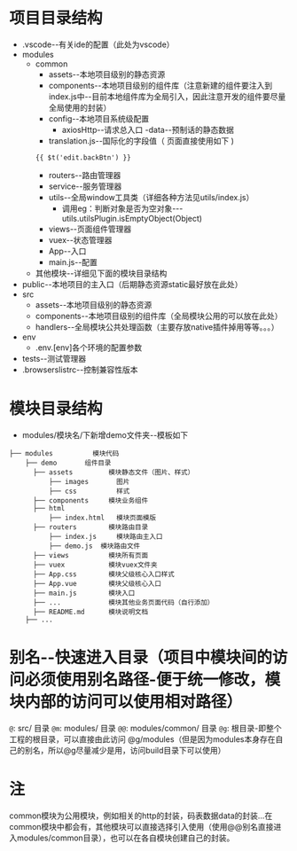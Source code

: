 # 项目目录结构
+ .vscode--有关ide的配置（此处为vscode）
+ modules
  - common
    - assets--本地项目级别的静态资源
    - components--本地项目级别的组件库（注意新建的组件要注入到index.js中--目前本地组件库为全局引入，因此注意开发的组件要尽量全局使用的封装）
    - config--本地项目系统级配置
        * axiosHttp--请求总入口
    -data--预制话的静态数据
    - translation.js--国际化的字段值（ 页面直接使用如下 )
    ```
    {{ $t('edit.backBtn') }}
    ```
    - routers--路由管理器
    - service--服务管理器
    - utils--全局window工具类（详细各种方法见utils/index.js）
      * 调用eg：判断对象是否为空对象---utils.utilsPlugin.isEmptyObject(Object)
    - views--页面组件管理器
    - vuex--状态管理器
    - App--入口
    - main.js--配置
  - 其他模块--详细见下面的模块目录结构
+ public--本地项目的主入口（后期静态资源static最好放在此处）
+ src
  - assets--本地项目级别的静态资源
  - components--本地项目级别的组件库（全局模块公用的可以放在此处）
  - handlers--全局模块公共处理函数（主要存放native插件掉用等等。。。）
+ env
  - .env.[env]各个环境的配置参数
+ tests--测试管理器
+ .browserslistrc--控制兼容性版本

# 模块目录结构
- modules/模块名/下新增demo文件夹--模板如下
```
├── modules          模块代码
    ├── demo       组件目录
      ├── assets         模块静态文件（图片、样式）
          ├── images       图片
          ├── css          样式
      ├── components     模块业务组件
      ├── html      
          ├── index.html   模块页面模版
      ├── routers        模块路由目录
          ├── index.js     模块路由主入口
          ├── demo.js  模块路由文件
      ├── views          模块所有页面
      ├── vuex           模块vuex文件夹
      ├── App.css        模块父级核心入口样式
      ├── App.vue        模块父级核心入口
      ├── main.js        模块入口
      ├── ...            模块其他业务页面代码（自行添加）
      ├── README.md      模块说明文档
    ├── ...
```

# 别名--快速进入目录（项目中模块间的访问必须使用别名路径-便于统一修改，模块内部的访问可以使用相对路径）
`@`: src/ 目录
`@m`: modules/ 目录
`@@`: modules/common/ 目录
`@g`: 根目录-即整个工程的根目录，可以直接由此访问 @g/modules（但是因为modules本身存在自己的别名，所以@g尽量减少是用，访问build目录下可以使用）

# 注
common模块为公用模块，例如相关的http的封装，码表数据data的封装...在common模块中都会有，其他模块可以直接选择引入使用（使用@@别名直接进入modules/common目录），也可以在各自模块创建自己的封装。